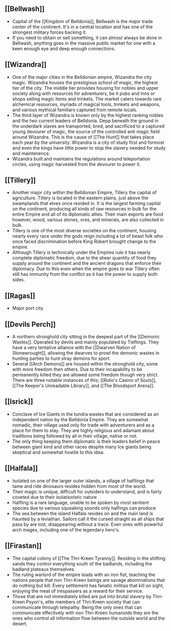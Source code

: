 ## [[Bellwash]]
- Capital of the [[Kingdom of Belldonia]], Bellwash is the major trade center of the continent. It's in a central location and has one of the strongest military forces backing it.
- If you need to obtain or sell something, it can almost always be done in Bellwash, anything goes in the massive public market for one with a keen enough eye and deep enough connections. 

## [[Wizandra]]
- One of the major cities in the Belldonian empire, Wizandra the city magic. Wizandra houses the prestigious school of magic, the highest tier of the city. The middle tier provides housing for nobles and upper society along with resources for adventurers, be it pubs and inns or shops selling magic items and trinkets. The market caters towards rare alchemical resources, myriads of magical tools, trinkets and weapons, and various mythical familiars captured from remote locals.
- The third layer of Wizandra is known only by the highest ranking nobles and the two current leaders of Belldonia. Depp beneath the ground in the underdark slaves are transported, bred, and sacrificed to a captured young devourer of magic, the source of the controlled anti magic field around Wizandra. This is the cause of [[The Hunt]] that takes place each year by the university. Wizandra is a city of study first and formost and even the kings have little power to stop the slavery needed for study and maintenence.
- Wizandra built and maintains the regulations around teleportation circles, using magic harvested from the devourer to power it.

## [[Tillery]]
- Another major city within the Belldonian Empire, Tillery the capital of agriculture. Tillery is located in the eastern plains, just above the swamplands that elves once resided in. It is the largest farming capital on the continent, producing all kinds of raw resources in bulk for the entire Empire and all of its diplomatic allies. Their main exports are food however, wood, various stones, ores, and minerals, are also collected in bulk.
- Tillery is one of the most diverse societies on the continent, housing nearly every race under the gods reign including a lot of beast folk who once faced discrimination before King Robert brought change to the empire.
- Although Tillery is technically under the Empires rule it has nearly complete diplomatic freedom, due to the sheer quantity of food they supply around the continent and the ancient dragons that enforce their diplomacy. Due to this even when the empire goes to war Tillery often still has immunity from the conflict as it has the power to supply both sides.

## [[Ragas]]
- Major port city

## [[Devils Perch]]
- A northern stronghold city sitting in the deepest part of the [[Demonic Wastes]]. Operated by devils and mainly populated by Tieflings. They have a very tentative alliance with the [[Dwarven Nation of Stonewrought]], allowing the dwarves to prowl the demonic wastes in hunting parties to hunt stray demons for sport.
- Several [[Arch Demons]] are housed within the stronghold city, some with more freedom then others. Due to their incapability to be permanently killed they are allowed some freedom though very strict. There are three notable instances of this; [[Rolio's Casino of Souls]], [[The Keeper's Unreadable Library]], and [[The Bloodsport Arena]].

## [[Isrick]]
- Conclave of Ice Giants in the tundra wastes that are considered as an independent nation by the Belldonia Empire. They are somewhat nomadic, their village used only for trade with adventurers and as a place for them to stay. They are highly religious and adamant about traditions being followed by all in their village, native or not. 
- The only thing keeping them diplomatic is their leaders belief in peace between giant kind and other races despite many Ice giants being skeptical and somewhat hostile to this idea.

## [[Halfala]]
- Isolated on one of the larger outer islands, a village of halflings that tame and ride dinosaurs resides hidden from most of the world.
- Their magic is unique, difficult for outsiders to understand, and is fairly coveted due to their isolationistic nature
- Halfling is a rare language, unable to be spoken by most sentient species due to various squeaking sounds only halfings can produce
- The sea between the island Halfala resides on and the main land is haunted by a leviathan. Sailors call it the cursed straight as all ships that pass by are lost, disappearing without a trace. Even ones with powerful arch mages, including one of the legendary hero's.

## [[Firastan]]
- The capital colony of [[The Thri-Kreen Tyranny]]. Residing in the shifting sands they control everything south of the badlands, including the badland plateaus themselves.
- The ruling warlord of the empire leads with an iron fist, teaching the nations people that non Thri-Kreen beings are savage abominations that do nothing but kill. Every settlement has fanatic militias that kill on sight, enjoying the meat of trespassers as a reward for their service.
- Those that are not immediately killed are put into brutal slavery by Thri-Kreen Psyon's, elite members of Thri-Kreen society that can communicate through telepathy. Being the only ones that can communicate effectively with non Thri-Kreen humanoids they are the ones who control all information flow between the outside world and the desert. 